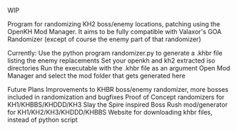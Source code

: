 WIP

Program for randomizing KH2 boss/enemy locations, patching using the OpenKH Mod Manager. It aims to be fully compatible with Valaxor's GOA Randomizer (except of course the enemy part of that randomizer)

Currently:
Use the python program randomizer.py to generate a .khbr file listing the enemy replacements
Set your openkh and kh2 extracted iso directories
Run the executable with the .khbr file as an argument
Open Mod Manager and select the mod folder that gets generated here

Future Plans
Improvements to KHBR boss/enemy randomizer, more bosses included in randomization and bugfixes
Proof of Concept randomizers for KH1/KHBBS/KHDDD/KH3
Slay the Spire inspired Boss Rush mod/generator for KH1/KH2/KH3/KHDDD/KHBBS
Website for downloading khbr files, instead of python script